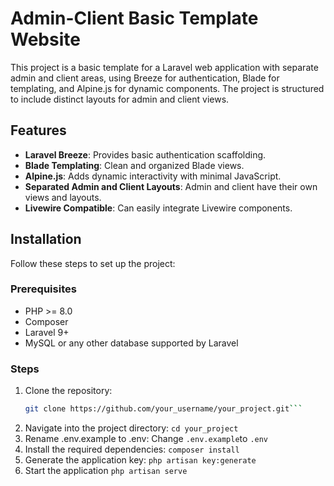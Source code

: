 # Admin-Client Basic Template Website

This project is a basic template for a Laravel web application with separate admin and client areas, using Breeze for authentication, Blade for templating, and Alpine.js for dynamic components. The project is structured to include distinct layouts for admin and client views.

## Features

- **Laravel Breeze**: Provides basic authentication scaffolding.
- **Blade Templating**: Clean and organized Blade views.
- **Alpine.js**: Adds dynamic interactivity with minimal JavaScript.
- **Separated Admin and Client Layouts**: Admin and client have their own views and layouts.
- **Livewire Compatible**: Can easily integrate Livewire components.

## Installation

Follow these steps to set up the project:

### Prerequisites
- PHP >= 8.0
- Composer
- Laravel 9+
- MySQL or any other database supported by Laravel

### Steps

1. Clone the repository:
   ```bash
   git clone https://github.com/your_username/your_project.git```
2.	Navigate into the project directory:
   ```cd your_project```
3. 	Rename .env.example to .env:
   Change ```.env.example```to ```.env```
4. Install the required dependencies:
   ```composer install```
5.	Generate the application key:
    ```php artisan key:generate```
6. Start the application
   ```php artisan serve```

